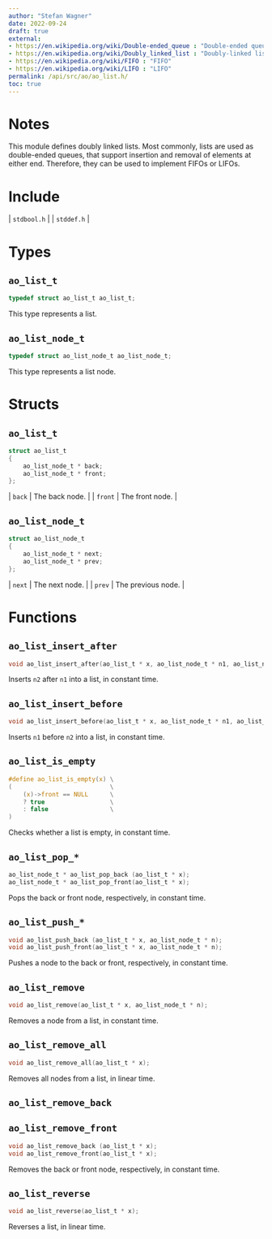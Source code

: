 ```yaml
---
author: "Stefan Wagner"
date: 2022-09-24
draft: true
external:
- https://en.wikipedia.org/wiki/Double-ended_queue : "Double-ended queue"
- https://en.wikipedia.org/wiki/Doubly_linked_list : "Doubly-linked list"
- https://en.wikipedia.org/wiki/FIFO : "FIFO"
- https://en.wikipedia.org/wiki/LIFO : "LIFO"
permalink: /api/src/ao/ao_list.h/
toc: true
---
```


# Notes

This module defines doubly linked lists. Most commonly, lists are used as double-ended queues, that support insertion and removal of elements at either end. Therefore, they can be used to implement FIFOs or LIFOs.

# Include

| `stdbool.h` |
| `stddef.h` |

# Types

## `ao_list_t`

```c
typedef struct ao_list_t ao_list_t;
```

This type represents a list.

## `ao_list_node_t`

```c
typedef struct ao_list_node_t ao_list_node_t;
```

This type represents a list node.

# Structs

## `ao_list_t`

```c
struct ao_list_t
{
    ao_list_node_t * back;
    ao_list_node_t * front;
};
```

| `back` | The back node. |
| `front` | The front node. |

## `ao_list_node_t`

```c
struct ao_list_node_t
{
    ao_list_node_t * next;
    ao_list_node_t * prev;
};
```

| `next` | The next node. |
| `prev` | The previous node. |

# Functions

## `ao_list_insert_after`

```c
void ao_list_insert_after(ao_list_t * x, ao_list_node_t * n1, ao_list_node_t * n2);
```

Inserts `n2` after `n1` into a list, in constant time.

## `ao_list_insert_before`

```c
void ao_list_insert_before(ao_list_t * x, ao_list_node_t * n1, ao_list_node_t * n2);
```

Inserts `n1` before `n2` into a list, in constant time.

## `ao_list_is_empty`

```c
#define ao_list_is_empty(x) \
(                           \
    (x)->front == NULL      \
    ? true                  \
    : false                 \
)
```

Checks whether a list is empty, in constant time.

## `ao_list_pop_*`

```c
ao_list_node_t * ao_list_pop_back (ao_list_t * x);
ao_list_node_t * ao_list_pop_front(ao_list_t * x);
```

Pops the back or front node, respectively, in constant time.

## `ao_list_push_*`

```c
void ao_list_push_back (ao_list_t * x, ao_list_node_t * n);
void ao_list_push_front(ao_list_t * x, ao_list_node_t * n);
```

Pushes a node to the back or front, respectively, in constant time.

## `ao_list_remove`

```c
void ao_list_remove(ao_list_t * x, ao_list_node_t * n);
```

Removes a node from a list, in constant time.

## `ao_list_remove_all`

```c
void ao_list_remove_all(ao_list_t * x);
```

Removes all nodes from a list, in linear time.

## `ao_list_remove_back`
## `ao_list_remove_front`

```c
void ao_list_remove_back (ao_list_t * x);
void ao_list_remove_front(ao_list_t * x);
```

Removes the back or front node, respectively, in constant time.

## `ao_list_reverse`

```c
void ao_list_reverse(ao_list_t * x);
```

Reverses a list, in linear time.
